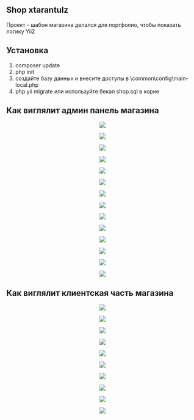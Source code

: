 ## Shop xtarantulz
Проект - шабон магазина делался для портфолио, чтобы показать логику Yii2

## Установка
1. composer update
2. php init
3. создайте базу данных и внесите доступы в \common\config\main-local.php
4. php yii migrate или используйте бекап shop.sql в корне

## Как виглялит админ панель магазина
<p align="center"><a href="https://raw.githubusercontent.com/xtarantulz/shop-yii2/master/frontend/web/demo/admin/1.jpg"><img src="https://raw.githubusercontent.com/xtarantulz/shop-yii2/master/frontend/web/demo/admin/1.jpg"></a></p>
<p align="center"><a href="https://raw.githubusercontent.com/xtarantulz/shop-yii2/master/frontend/web/demo/admin/2.jpg"><img src="https://raw.githubusercontent.com/xtarantulz/shop-yii2/master/frontend/web/demo/admin/2.jpg"></a></p>
<p align="center"><a href="https://raw.githubusercontent.com/xtarantulz/shop-yii2/master/frontend/web/demo/admin/3.jpg"><img src="https://raw.githubusercontent.com/xtarantulz/shop-yii2/master/frontend/web/demo/admin/3.jpg"></a></p>
<p align="center"><a href="https://raw.githubusercontent.com/xtarantulz/shop-yii2/master/frontend/web/demo/admin/4.jpg"><img src="https://raw.githubusercontent.com/xtarantulz/shop-yii2/master/frontend/web/demo/admin/4.jpg"></a></p>
<p align="center"><a href="https://raw.githubusercontent.com/xtarantulz/shop-yii2/master/frontend/web/demo/admin/5.jpg"><img src="https://raw.githubusercontent.com/xtarantulz/shop-yii2/master/frontend/web/demo/admin/5.jpg"></a></p>
<p align="center"><a href="https://raw.githubusercontent.com/xtarantulz/shop-yii2/master/frontend/web/demo/admin/6.jpg"><img src="https://raw.githubusercontent.com/xtarantulz/shop-yii2/master/frontend/web/demo/admin/6.jpg"></a></p>
<p align="center"><a href="https://raw.githubusercontent.com/xtarantulz/shop-yii2/master/frontend/web/demo/admin/7.jpg"><img src="https://raw.githubusercontent.com/xtarantulz/shop-yii2/master/frontend/web/demo/admin/7.jpg"></a></p>
<p align="center"><a href="https://raw.githubusercontent.com/xtarantulz/shop-yii2/master/frontend/web/demo/admin/8.jpg"><img src="https://raw.githubusercontent.com/xtarantulz/shop-yii2/master/frontend/web/demo/admin/8.jpg"></a></p>
<p align="center"><a href="https://raw.githubusercontent.com/xtarantulz/shop-yii2/master/frontend/web/demo/admin/9.jpg"><img src="https://raw.githubusercontent.com/xtarantulz/shop-yii2/master/frontend/web/demo/admin/9.jpg"></a></p>
<p align="center"><a href="https://raw.githubusercontent.com/xtarantulz/shop-yii2/master/frontend/web/demo/admin/10.jpg"><img src="https://raw.githubusercontent.com/xtarantulz/shop-yii2/master/frontend/web/demo/admin/10.jpg"></a></p>
<p align="center"><a href="https://raw.githubusercontent.com/xtarantulz/shop-yii2/master/frontend/web/demo/admin/11.jpg"><img src="https://raw.githubusercontent.com/xtarantulz/shop-yii2/master/frontend/web/demo/admin/11.jpg"></a></p>
<p align="center"><a href="https://raw.githubusercontent.com/xtarantulz/shop-yii2/master/frontend/web/demo/admin/12.jpg"><img src="https://raw.githubusercontent.com/xtarantulz/shop-yii2/master/frontend/web/demo/admin/12.jpg"></a></p>
<p align="center"><a href="https://raw.githubusercontent.com/xtarantulz/shop-yii2/master/frontend/web/demo/admin/13.jpg"><img src="https://raw.githubusercontent.com/xtarantulz/shop-yii2/master/frontend/web/demo/admin/13.jpg"></a></p>
<p align="center"><a href="https://raw.githubusercontent.com/xtarantulz/shop-yii2/master/frontend/web/demo/admin/14.jpg"><img src="https://raw.githubusercontent.com/xtarantulz/shop-yii2/master/frontend/web/demo/admin/14.jpg"></a></p>

## Как виглялит клиентская часть магазина
<p align="center"><a href="https://raw.githubusercontent.com/xtarantulz/shop-yii2/master/frontend/web/demo/client/1.jpg"><img src="https://raw.githubusercontent.com/xtarantulz/shop-yii2/master/frontend/web/demo/client/1.jpg"></a></p>
<p align="center"><a href="https://raw.githubusercontent.com/xtarantulz/shop-yii2/master/frontend/web/demo/client/2.jpg"><img src="https://raw.githubusercontent.com/xtarantulz/shop-yii2/master/frontend/web/demo/client/2.jpg"></a></p>
<p align="center"><a href="https://raw.githubusercontent.com/xtarantulz/shop-yii2/master/frontend/web/demo/client/3.jpg"><img src="https://raw.githubusercontent.com/xtarantulz/shop-yii2/master/frontend/web/demo/client/3.jpg"></a></p>
<p align="center"><a href="https://raw.githubusercontent.com/xtarantulz/shop-yii2/master/frontend/web/demo/client/4.jpg"><img src="https://raw.githubusercontent.com/xtarantulz/shop-yii2/master/frontend/web/demo/client/4.jpg"></a></p>
<p align="center"><a href="https://raw.githubusercontent.com/xtarantulz/shop-yii2/master/frontend/web/demo/client/5.jpg"><img src="https://raw.githubusercontent.com/xtarantulz/shop-yii2/master/frontend/web/demo/client/5.jpg"></a></p>
<p align="center"><a href="https://raw.githubusercontent.com/xtarantulz/shop-yii2/master/frontend/web/demo/client/6.jpg"><img src="https://raw.githubusercontent.com/xtarantulz/shop-yii2/master/frontend/web/demo/client/6.jpg"></a></p>
<p align="center"><a href="https://raw.githubusercontent.com/xtarantulz/shop-yii2/master/frontend/web/demo/client/7.jpg"><img src="https://raw.githubusercontent.com/xtarantulz/shop-yii2/master/frontend/web/demo/client/7.jpg"></a></p>
<p align="center"><a href="https://raw.githubusercontent.com/xtarantulz/shop-yii2/master/frontend/web/demo/client/8.jpg"><img src="https://raw.githubusercontent.com/xtarantulz/shop-yii2/master/frontend/web/demo/client/8.jpg"></a></p>
<p align="center"><a href="https://raw.githubusercontent.com/xtarantulz/shop-yii2/master/frontend/web/demo/client/9.jpg"><img src="https://raw.githubusercontent.com/xtarantulz/shop-yii2/master/frontend/web/demo/client/9.jpg"></a></p>
<p align="center"><a href="https://raw.githubusercontent.com/xtarantulz/shop-yii2/master/frontend/web/demo/client/10.jpg"><img src="https://raw.githubusercontent.com/xtarantulz/shop-yii2/master/frontend/web/demo/client/10.jpg"></a></p>


